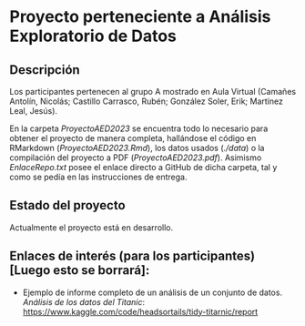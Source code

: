 # Proyecto perteneciente a Análisis Exploratorio de Datos

## Descripción

Los participantes pertenecen al grupo A mostrado en Aula Virtual (Camañes Antolín, Nicolás; Castillo Carrasco, Rubén; González Soler, Erik; Martínez Leal, Jesús).

En la carpeta *ProyectoAED2023* se encuentra todo lo necesario para obtener el proyecto de manera completa, hallándose el código en RMarkdown (*ProyectoAED2023.Rmd*), los datos usados (*./data*) o la compilación del proyecto a PDF (*ProyectoAED2023.pdf*). 
Asimismo *EnlaceRepo.txt* posee el enlace directo a GitHub de dicha carpeta, tal y como se pedía en las instrucciones de entrega.

## Estado del proyecto

Actualmente el proyecto está en desarrollo.

## Enlaces de interés (para los participantes) [Luego esto se borrará]:

- Ejemplo de informe completo de un análisis de un conjunto de datos. *Análisis de los datos del Titanic*: https://www.kaggle.com/code/headsortails/tidy-titarnic/report
